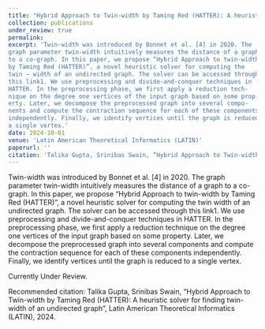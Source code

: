 ```yaml
---
title: "Hybrid Approach to Twin-width by Taming Red (HATTER): A heuristic solver for finding twin-width of an undirected graph"
collection: publications
under_review: true
permalink: 
excerpt: 'Twin-width was introduced by Bonnet et al. [4] in 2020. The
graph parameter twin-width intuitively measures the distance of a graph
to a co-graph. In this paper, we propose “Hybrid Approach to twin-width
by Taming Red (HATTER)”, a novel heuristic solver for computing the
twin − width of an undirected graph. The solver can be accessed through
this link1. We use preprocessing and divide-and-conquer techniques in
HATTER. In the preprocessing phase, we first apply a reduction tech-
nique on the degree one vertices of the input graph based on some prop-
erty. Later, we decompose the preprocessed graph into several compo-
nents and compute the contraction sequence for each of these components
independently. Finally, we identify vertices until the graph is reduced to
a single vertex.'
date: 2024-10-01
venue: 'Latin American Theoretical Informatics (LATIN)'
paperurl: ''
citation: 'Talika Gupta, Srinibas Swain, “Hybrid Approach to Twin-width by Taming Red (HATTER): A heuristic solver for finding twin-width of an undirected graph”, Latin American Theoretical Informatics (LATIN), 2024'
---
```

Twin-width was introduced by Bonnet et al. [4] in 2020. The graph parameter twin-width intuitively measures the distance of a graph to a co-graph. In this paper, we propose “Hybrid Approach to twin-width by Taming Red (HATTER)”, a novel heuristic solver for computing the twin width of an undirected graph. The solver can be accessed through this link1. We use preprocessing and divide-and-conquer techniques in HATTER. In the preprocessing phase, we first apply a reduction technique on the degree one vertices of the input graph based on some property. Later, we decompose the preprocessed graph into several components and compute the contraction sequence for each of these components independently. Finally, we identify vertices until the graph is reduced to a single vertex.

Currently Under Review.

Recommended citation: Talika Gupta, Srinibas Swain, “Hybrid Approach to Twin-width by Taming Red (HATTER): A heuristic solver for finding twin-width of an undirected graph”, Latin American Theoretical Informatics (LATIN), 2024.
